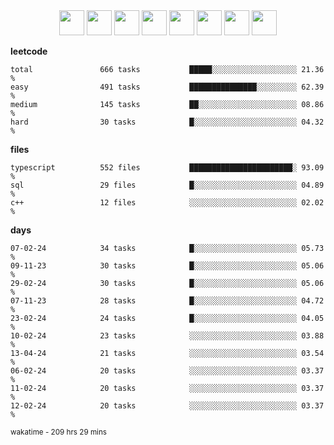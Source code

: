 <div align="center"><img src="https://assets.leetcode.com/static_assets/marketing/2024-100-lg.png" width="40" height="40"> <img src="https://assets.leetcode.com/static_assets/marketing/2024-50-lg.png" width="40" height="40"> <img src="https://assets.leetcode.com/static_assets/marketing/lg50.png" width="40" height="40"> <img src="https://leetcode.com/static/images/badges/dcc-2024-3.png" width="40" height="40"> <img src="https://leetcode.com/static/images/badges/dcc-2024-2.png" width="40" height="40"> <img src="https://leetcode.com/static/images/badges/dcc-2024-1.png" width="40" height="40"> <img src="https://leetcode.com/static/images/badges/dcc-2023-12.png" width="40" height="40"> <img src="https://leetcode.com/static/images/badges/dcc-2023-11.png" width="40" height="40"> </div>

**leetcode**
```text
total               666 tasks           █████░░░░░░░░░░░░░░░░░░░ 21.36 %             
easy                491 tasks           ███████████████░░░░░░░░░ 62.39 %             
medium              145 tasks           ██░░░░░░░░░░░░░░░░░░░░░░ 08.86 %             
hard                30 tasks            █░░░░░░░░░░░░░░░░░░░░░░░ 04.32 %             
```

**files**
```text
typescript          552 files           ███████████████████████░ 93.09 %             
sql                 29 files            █░░░░░░░░░░░░░░░░░░░░░░░ 04.89 %             
c++                 12 files            ░░░░░░░░░░░░░░░░░░░░░░░░ 02.02 %             
```

**days**
```text
07-02-24            34 tasks            █░░░░░░░░░░░░░░░░░░░░░░░ 05.73 %             
09-11-23            30 tasks            █░░░░░░░░░░░░░░░░░░░░░░░ 05.06 %             
29-02-24            30 tasks            █░░░░░░░░░░░░░░░░░░░░░░░ 05.06 %             
07-11-23            28 tasks            █░░░░░░░░░░░░░░░░░░░░░░░ 04.72 %             
23-02-24            24 tasks            █░░░░░░░░░░░░░░░░░░░░░░░ 04.05 %             
10-02-24            23 tasks            ░░░░░░░░░░░░░░░░░░░░░░░░ 03.88 %             
13-04-24            21 tasks            ░░░░░░░░░░░░░░░░░░░░░░░░ 03.54 %             
06-02-24            20 tasks            ░░░░░░░░░░░░░░░░░░░░░░░░ 03.37 %             
11-02-24            20 tasks            ░░░░░░░░░░░░░░░░░░░░░░░░ 03.37 %             
12-02-24            20 tasks            ░░░░░░░░░░░░░░░░░░░░░░░░ 03.37 %             
```

<sub>wakatime - 209 hrs 29 mins</sub>
